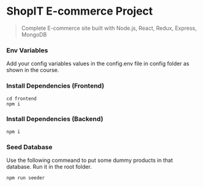 # ShopIT E-commerce Project

> Complete E-commerce site built with Node.js, React, Redux, Express, MongoDB

### Env Variables

Add your config variables values in the config.env file in config folder as shown in the course.

### Install Dependencies (Frontend)

```
cd frontend
npm i
```

### Install Dependencies (Backend)

```
npm i
```

### Seed Database

Use the following commeand to put some dummy products in that database.
Run it in the root folder.

```
npm run seeder
```
